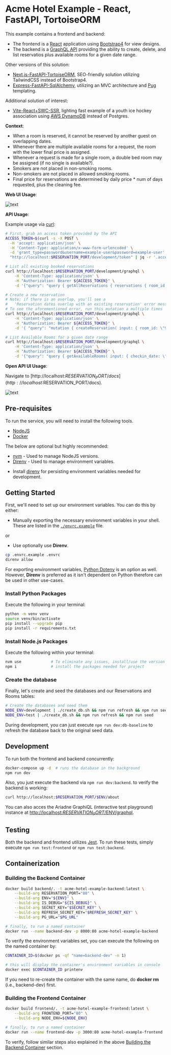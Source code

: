 # Acme Hotel Example - React, FastAPI, TortoiseORM

This example contains a frontend and backend:

- The frontend is a [React](https://react.dev) application using [Bootstrap4](https://getbootstrap.com/docs/4.6/getting-started/introduction/) for view designs.
- The backend is a [GraphQL API](https://graphql.org) providing the ability to create, delete, and list reservatios plus available rooms for a given date range.

Other versions of this solution:
- [Next.js-FastAPI-TortoiseORM](https://github.com/WillSams/acme-hotel-nextjs-fastapi-tortoiseorm), SEO-friendly solution utilizing TailwindCSS instead of Bootstrap4.
- [Express-FastAPI-SqlAlchemy](https://github.com/WillSams/acme-hotel-express-fastapi-sqlalchemy), utilizing an MVC architecture and [Pug](https://pugjs.org/api/getting-started.html) templating.

Additional solution of interest:
- [Vite-React+SWC-SSR](https://github.com/WillSams/acme-hockey-association-vite-react-ssr-dynamodb), lighting fast example of a youth ice hockey association using [AWS DynamoDB](https://aws.amazon.com/dynamodb/) instead of Postgres.

**Context**:

* When a room is reserved, it cannot be reserved by another guest on overlapping dates.
* Whenever there are multiple available rooms for a request, the room with the lower final price is assigned.
* Whenever a request is made for a single room, a double bed room may be assigned (if no single is available?).
* Smokers are not placed in non-smoking rooms.
* Non-smokers are not placed in allowed smoking rooms.
* Final price for reservations are determined by daily price * num of days requested, plus the cleaning fee.

**Web UI Usage**:

![text](images/home-example.png)

**API Usage**:

Example usage via [curl](https://curl.se/download.html):

```bash
# First, grab an access token provided by the API
ACCESS_TOKEN=$(curl -s -X POST \
  -H 'accept: application/json' \
  -H 'Content-Type: application/x-www-form-urlencoded' \
  -d 'grant_type=password&username=example-user&password=example-user' \
  "http://localhost:$RESERVATION_PORT/development/token" | jq -r '.access_token')

# List all existing booked reservations
curl http://localhost:$RESERVATION_PORT/development/graphql \
    -H 'Content-Type: application/json' \
    -H "Authorization: Bearer ${ACCESS_TOKEN}" \
    -d '{"query": "query { getAllReservations { reservations { room_id checkin_date checkout_date  } } }"}'

# Create a new reservation
# Note: if there is an overlap, you'll see a 
#   'Reservation dates overlap with an existing reservation' error message
# To see the aforementioned error, run this mutation a multiple times
curl http://localhost:$RESERVATION_PORT/development/graphql \
    -H 'Content-Type: application/json' \
    -H "Authorization: Bearer ${ACCESS_TOKEN}" \
    -d '{ "query": "mutation { createReservation( input: { room_id: \"91754a14-4885-4200-a052-e4042431ffb8\", checkin_date: \"2023-12-31\", checkout_date: \"2024-01-02\"  }) { success errors reservation { id room_id checkin_date checkout_date total_charge } } }" }'

# List Available Rooms for a given date range
curl http://localhost:$RESERVATION_PORT/development/graphql \
    -H 'Content-Type: application/json' \
    -H "Authorization: Bearer ${ACCESS_TOKEN}" \
    -d '{"query": "query { getAvailableRooms( input: { checkin_date: \"2023-12-31\", checkout_date: \"2024-01-02\" }) { success errors rooms { id num_beds allow_smoking daily_rate cleaning_fee } } }" }'
```

**Open API UI Usage**:

Navigate to [http://localhost:$RESERVATION_PORT/docs](http://localhost:$RESERVATION_PORT/docs).

![text](./frontend/src/public/img/openapi_example.png)

## Pre-requisites

To run the service, you will need to install the following tools.

* [NodeJS](https://nodejs.org/en/)
* [Docker](https://www.docker.com/)

The below are optional but highly recommended:

* [nvm](https://github.com/nvm-sh/nvm) - Used to manage NodeJS versions.
* [Direnv](https://direnv.net/) - Used to manage environment variables.
- Install [direnv](https://direnv.net) for persisting environment variables needed for development.

## Getting Started

First, we'll need to set up our environment variables.  You can do this by either:

* Manually exporting the necessary environment variables in your shell.  These are listed in the [`./envrc.example`](./envrc.example) file.

or

* Use optionally use **Direnv**.

```bash
cp .envrc.example .envrc
direnv allow
```

For exporting environment variables, [Python Dotenv](https://pypi.org/project/python-dotenv/) is an option as well.  However, **Direnv** is preferred as it isn't dependent on Python therefore can be used in other use-cases.

### Install Python Packages

Execute the following in your terminal:

```bash
python -m venv venv
source venv/bin/activate
pip install --upgrade pip 
pip install -r requirements.txt
```

### Install Node.js Packages

Execute the following within your terminal:

```bash
nvm use             # To eliminate any issues, install/use the version listed in .nvmrc. 
npm i               # install the packages needed for project 
```

### Create the database

Finally, let's create and seed the databases and our Reservations and Rooms tables:

```bash
# Create the databases and seed them
NODE_ENV=development | ./create_db.sh && npm run refresh && npm run seed
NODE_ENV=test | ./create_db.sh && npm run refresh && npm run seed
```

During development, you can just execute `npm run dev:db-baseline` to refresh the database back to the original seed data.

## Development

To run both the frontend and backend concurrently:

```bash
docker-compose up -d  # runs the database in the background
npm run dev
```

Also, you just execute the backend via `npm run dev:backend`.  to verify the backend is working:

```bash
curl http://localhost:$RESERVATION_PORT/$ENV/about
```

You can also acces the Ariadne GraphiQL (interactive test playground) instance at [http://localhost:$RESERVATION_PORT/$ENV/graphql](http://localhost:$PLAYGROUND_PORT/$ENV/graphql).  

## Testing

Both the backend and frontend utilizes [Jest](https://jestjs.io/).  To run these tests, simply execute `npm run test:frontend` or `npm run test:backend`.

## Containerization

### Building the Backend Container

```bash
docker build backend/. -t acme-hotel-example-backend:latest \
    --build-arg RESERVATION_PORT="80" \
    --build-arg ENV="${ENV}" \
    --build-arg IS_DEBUG="${IS_DEBUG}" \
    --build-arg SECRET_KEY="$SECRET_KEY" \
    --build-arg REFRESH_SECRET_KEY="$REFRESH_SECRET_KEY" \
    --build-arg PG_URL="$PG_URL"

# finally, to run a named container
docker run --name backend-dev -p 8000:80 acme-hotel-example-backend
```

To verify the environment variables set, you can execute the following on the named container by:

```bash
CONTAINER_ID=$(docker ps -qf "name=backend-dev" -n 1)

# this will display the container's environment variables in console
docker exec $CONTAINER_ID printenv   
```

If you need to re-create the container with the same name, do **docker rm <container-name>** (i.e., backend-dev) first.

### Building the Frontend Container

```bash
docker build frontend/. -t acme-hotel-example-frontend:latest \
    --build-arg FRONTEND_PORT="80" \
    --build-arg NODE_ENV=${NODE_ENV}

# finally, to run a named container
docker run --name frontend-dev -p 3000:80 acme-hotel-example-frontend
```

To verify, follow similar steps also explained in the above [Building the Backend Container](#building-the-backend-container) section.

